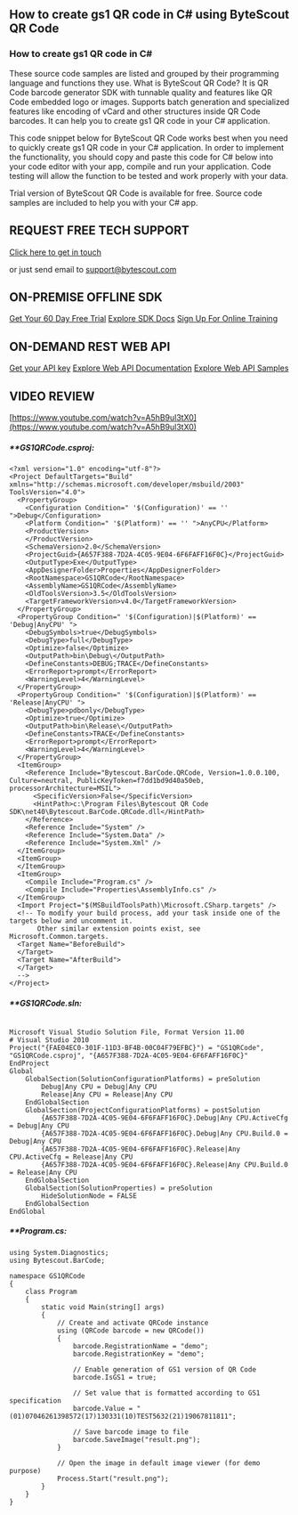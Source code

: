 ## How to create gs1 QR code in C# using ByteScout QR Code

### How to create gs1 QR code in C#

These source code samples are listed and grouped by their programming language and functions they use. What is ByteScout QR Code? It is QR Code barcode generator SDK with tunnable quality and features like QR Code embedded logo or images. Supports batch generation and specialized features like encoding of vCard and other structures inside QR Code barcodes. It can help you to create gs1 QR code in your C# application.

This code snippet below for ByteScout QR Code works best when you need to quickly create gs1 QR code in your C# application. In order to implement the functionality, you should copy and paste this code for C# below into your code editor with your app, compile and run your application. Code testing will allow the function to be tested and work properly with your data.

Trial version of ByteScout QR Code is available for free. Source code samples are included to help you with your C# app.

## REQUEST FREE TECH SUPPORT

[Click here to get in touch](https://bytescout.zendesk.com/hc/en-us/requests/new?subject=ByteScout%20QR%20Code%20Question)

or just send email to [support@bytescout.com](mailto:support@bytescout.com?subject=ByteScout%20QR%20Code%20Question) 

## ON-PREMISE OFFLINE SDK 

[Get Your 60 Day Free Trial](https://bytescout.com/download/web-installer?utm_source=github-readme)
[Explore SDK Docs](https://bytescout.com/documentation/index.html?utm_source=github-readme)
[Sign Up For Online Training](https://academy.bytescout.com/)


## ON-DEMAND REST WEB API

[Get your API key](https://pdf.co/documentation/api?utm_source=github-readme)
[Explore Web API Documentation](https://pdf.co/documentation/api?utm_source=github-readme)
[Explore Web API Samples](https://github.com/bytescout/ByteScout-SDK-SourceCode/tree/master/PDF.co%20Web%20API)

## VIDEO REVIEW

[https://www.youtube.com/watch?v=A5hB9ul3tX0](https://www.youtube.com/watch?v=A5hB9ul3tX0)




<!-- code block begin -->

##### ****GS1QRCode.csproj:**
    
```
<?xml version="1.0" encoding="utf-8"?>
<Project DefaultTargets="Build" xmlns="http://schemas.microsoft.com/developer/msbuild/2003" ToolsVersion="4.0">
  <PropertyGroup>
    <Configuration Condition=" '$(Configuration)' == '' ">Debug</Configuration>
    <Platform Condition=" '$(Platform)' == '' ">AnyCPU</Platform>
    <ProductVersion>
    </ProductVersion>
    <SchemaVersion>2.0</SchemaVersion>
    <ProjectGuid>{A657F388-7D2A-4C05-9E04-6F6FAFF16F0C}</ProjectGuid>
    <OutputType>Exe</OutputType>
    <AppDesignerFolder>Properties</AppDesignerFolder>
    <RootNamespace>GS1QRCode</RootNamespace>
    <AssemblyName>GS1QRCode</AssemblyName>
    <OldToolsVersion>3.5</OldToolsVersion>
    <TargetFrameworkVersion>v4.0</TargetFrameworkVersion>
  </PropertyGroup>
  <PropertyGroup Condition=" '$(Configuration)|$(Platform)' == 'Debug|AnyCPU' ">
    <DebugSymbols>true</DebugSymbols>
    <DebugType>full</DebugType>
    <Optimize>false</Optimize>
    <OutputPath>bin\Debug\</OutputPath>
    <DefineConstants>DEBUG;TRACE</DefineConstants>
    <ErrorReport>prompt</ErrorReport>
    <WarningLevel>4</WarningLevel>
  </PropertyGroup>
  <PropertyGroup Condition=" '$(Configuration)|$(Platform)' == 'Release|AnyCPU' ">
    <DebugType>pdbonly</DebugType>
    <Optimize>true</Optimize>
    <OutputPath>bin\Release\</OutputPath>
    <DefineConstants>TRACE</DefineConstants>
    <ErrorReport>prompt</ErrorReport>
    <WarningLevel>4</WarningLevel>
  </PropertyGroup>
  <ItemGroup>
    <Reference Include="Bytescout.BarCode.QRCode, Version=1.0.0.100, Culture=neutral, PublicKeyToken=f7dd1bd9d40a50eb, processorArchitecture=MSIL">
      <SpecificVersion>False</SpecificVersion>
      <HintPath>c:\Program Files\Bytescout QR Code SDK\net40\Bytescout.BarCode.QRCode.dll</HintPath>
    </Reference>
    <Reference Include="System" />
    <Reference Include="System.Data" />
    <Reference Include="System.Xml" />
  </ItemGroup>
  <ItemGroup>
  </ItemGroup>
  <ItemGroup>
    <Compile Include="Program.cs" />
    <Compile Include="Properties\AssemblyInfo.cs" />
  </ItemGroup>
  <Import Project="$(MSBuildToolsPath)\Microsoft.CSharp.targets" />
  <!-- To modify your build process, add your task inside one of the targets below and uncomment it. 
       Other similar extension points exist, see Microsoft.Common.targets.
  <Target Name="BeforeBuild">
  </Target>
  <Target Name="AfterBuild">
  </Target>
  -->
</Project>
```

<!-- code block end -->    

<!-- code block begin -->

##### ****GS1QRCode.sln:**
    
```

Microsoft Visual Studio Solution File, Format Version 11.00
# Visual Studio 2010
Project("{FAE04EC0-301F-11D3-BF4B-00C04F79EFBC}") = "GS1QRCode", "GS1QRCode.csproj", "{A657F388-7D2A-4C05-9E04-6F6FAFF16F0C}"
EndProject
Global
	GlobalSection(SolutionConfigurationPlatforms) = preSolution
		Debug|Any CPU = Debug|Any CPU
		Release|Any CPU = Release|Any CPU
	EndGlobalSection
	GlobalSection(ProjectConfigurationPlatforms) = postSolution
		{A657F388-7D2A-4C05-9E04-6F6FAFF16F0C}.Debug|Any CPU.ActiveCfg = Debug|Any CPU
		{A657F388-7D2A-4C05-9E04-6F6FAFF16F0C}.Debug|Any CPU.Build.0 = Debug|Any CPU
		{A657F388-7D2A-4C05-9E04-6F6FAFF16F0C}.Release|Any CPU.ActiveCfg = Release|Any CPU
		{A657F388-7D2A-4C05-9E04-6F6FAFF16F0C}.Release|Any CPU.Build.0 = Release|Any CPU
	EndGlobalSection
	GlobalSection(SolutionProperties) = preSolution
		HideSolutionNode = FALSE
	EndGlobalSection
EndGlobal

```

<!-- code block end -->    

<!-- code block begin -->

##### ****Program.cs:**
    
```
using System.Diagnostics;
using Bytescout.BarCode;

namespace GS1QRCode
{
    class Program
    {
        static void Main(string[] args)
        {
            // Create and activate QRCode instance
            using (QRCode barcode = new QRCode())
            {
                barcode.RegistrationName = "demo";
                barcode.RegistrationKey = "demo";

                // Enable generation of GS1 version of QR Code
                barcode.IsGS1 = true;

                // Set value that is formatted according to GS1 specification
                barcode.Value = "(01)07046261398572(17)130331(10)TEST5632(21)19067811811";

                // Save barcode image to file
                barcode.SaveImage("result.png");
            }

            // Open the image in default image viewer (for demo purpose)
            Process.Start("result.png");
        }
    }
}

```

<!-- code block end -->